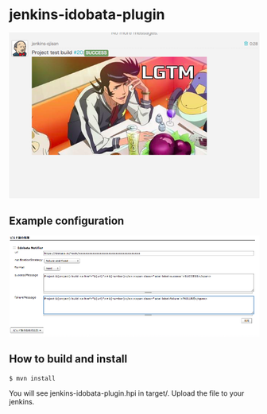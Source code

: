 # jenkins-idobata-plugin


![./screenshot1.png](./screenshot1.png)


## Example configuration

![./screenshot2.png](./screenshot2.png)

## How to build and install

```
$ mvn install
```

You will see jenkins-idobata-plugin.hpi in target/. Upload the file to your jenkins.

